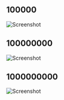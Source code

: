 ## 100000

![Screenshot](https://i.ibb.co/vJ33QHV/Print-VF-100000.jpg)

## 100000000

![Screenshot](https://i.ibb.co/nrGbVsh/Print-VF-100000000.jpg)

## 1000000000

![Screenshot](https://i.ibb.co/v3Jwj25/Print-VF-1000000000.jpg)
